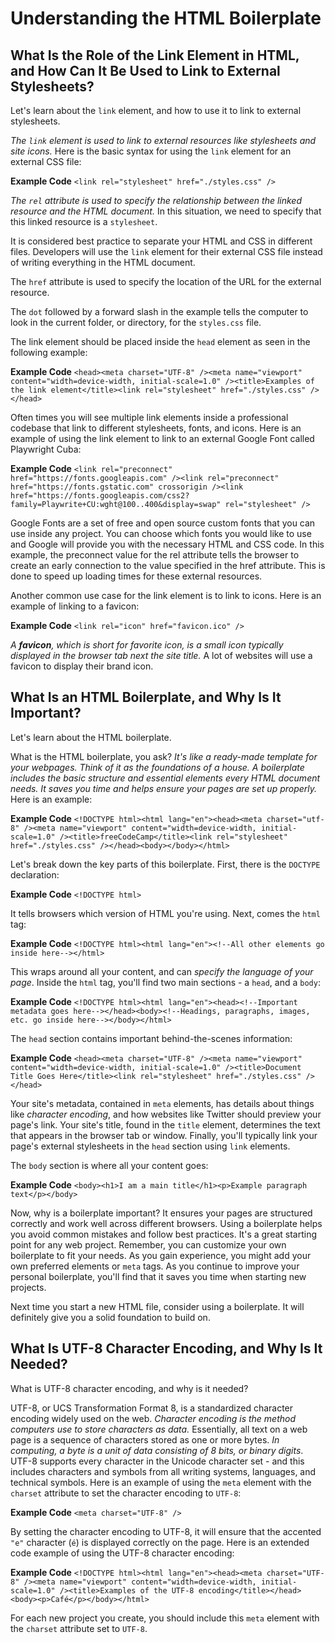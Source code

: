 # Understanding the HTML Boilerplate

## What Is the Role of the Link Element in HTML, and How Can It Be Used to Link to External Stylesheets?

Let's learn about the `link` element, and how to use it to link to external stylesheets.

*The `link` element is used to link to external resources like stylesheets and site icons.* Here is the basic syntax for using the `link` element for an external CSS file:

**Example Code**
```<link rel="stylesheet" href="./styles.css" />```

*The `rel` attribute is used to specify the relationship between the linked resource and the HTML document.* In this situation, we need to specify that this linked resource is a `stylesheet`.

It is considered best practice to separate your HTML and CSS in different files. Developers will use the `link` element for their external CSS file instead of writing everything in the HTML document.

The `href` attribute is used to specify the location of the URL for the external resource.

The `dot` followed by a forward slash in the example tells the computer to look in the current folder, or directory, for the `styles.css` file.

The link element should be placed inside the `head` element as seen in the following example:

**Example Code**
```<head><meta charset="UTF-8" /><meta name="viewport" content="width=device-width, initial-scale=1.0" /><title>Examples of the link element</title><link rel="stylesheet" href="./styles.css" /></head>```

Often times you will see multiple link elements inside a professional codebase that link to different stylesheets, fonts, and icons. Here is an example of using the link element to link to an external Google Font called Playwright Cuba:

**Example Code**
```<link rel="preconnect" href="https://fonts.googleapis.com" /><link rel="preconnect" href="https://fonts.gstatic.com" crossorigin /><link href="https://fonts.googleapis.com/css2?family=Playwrite+CU:wght@100..400&display=swap" rel="stylesheet" />```

Google Fonts are a set of free and open source custom fonts that you can use inside any project. You can choose which fonts you would like to use and Google will provide you with the necessary HTML and CSS code. In this example, the preconnect value for the rel attribute tells the browser to create an early connection to the value specified in the href attribute. This is done to speed up loading times for these external resources.

Another common use case for the link element is to link to icons. Here is an example of linking to a favicon:

**Example Code**
```<link rel="icon" href="favicon.ico" />```

*A **favicon**, which is short for favorite icon, is a small icon typically displayed in the browser tab next the site title.* A lot of websites will use a favicon to display their brand icon.

## What Is an HTML Boilerplate, and Why Is It Important?

Let's learn about the HTML boilerplate.

What is the HTML boilerplate, you ask? *It's like a ready-made template for your webpages. Think of it as the foundations of a house. A boilerplate includes the basic structure and essential elements every HTML document needs. It saves you time and helps ensure your pages are set up properly.* Here is an example:

**Example Code**
```<!DOCTYPE html><html lang="en"><head><meta charset="utf-8" /><meta name="viewport" content="width=device-width, initial-scale=1.0" /><title>freeCodeCamp</title><link rel="stylesheet" href="./styles.css" /></head><body></body></html>```

Let's break down the key parts of this boilerplate. First, there is the `DOCTYPE` declaration:

**Example Code**
```<!DOCTYPE html>```

It tells browsers which version of HTML you're using. Next, comes the `html` tag:

**Example Code**
```<!DOCTYPE html><html lang="en"><!--All other elements go inside here--></html>```

This wraps around all your content, and can *specify the language of your page*. Inside the `html` tag, you'll find two main sections - a `head`, and a `body`:

**Example Code**
```<!DOCTYPE html><html lang="en"><head><!--Important metadata goes here--></head><body><!--Headings, paragraphs, images, etc. go inside here--></body></html>```

The `head` section contains important behind-the-scenes information:

**Example Code**
```<head><meta charset="UTF-8" /><meta name="viewport" content="width=device-width, initial-scale=1.0" /><title>Document Title Goes Here</title><link rel="stylesheet" href="./styles.css" /></head>```

Your site's metadata, contained in `meta` elements, has details about things like *character encoding*, and how websites like Twitter should preview your page's link. Your site's title, found in the `title` element, determines the text that appears in the browser tab or window. Finally, you'll typically link your page's external stylesheets in the `head` section using `link` elements.

The `body` section is where all your content goes:

**Example Code**
```<body><h1>I am a main title</h1><p>Example paragraph text</p></body>```

Now, why is a boilerplate important? It ensures your pages are structured correctly and work well across different browsers. Using a boilerplate helps you avoid common mistakes and follow best practices. It's a great starting point for any web project. Remember, you can customize your own boilerplate to fit your needs. As you gain experience, you might add your own preferred elements or `meta` tags. As you continue to improve your personal boilerplate, you'll find that it saves you time when starting new projects.

Next time you start a new HTML file, consider using a boilerplate. It will definitely give you a solid foundation to build on.

## What Is UTF-8 Character Encoding, and Why Is It Needed?

What is UTF-8 character encoding, and why is it needed?

UTF-8, or UCS Transformation Format 8, is a standardized character encoding widely used on the web. *Character encoding is the method computers use to store characters as data.* Essentially, all text on a web page is a sequence of characters stored as one or more bytes. *In computing, a byte is a unit of data consisting of 8 bits, or binary digits*. UTF-8 supports every character in the Unicode character set - and this includes characters and symbols from all writing systems, languages, and technical symbols. Here is an example of using the `meta` element with the `charset` attribute to set the character encoding to `UTF-8`:

**Example Code**
```<meta charset="UTF-8" />```

By setting the character encoding to UTF-8, it will ensure that the accented `"e"` character (`é`) is displayed correctly on the page. Here is an extended code example of using the UTF-8 character encoding:

**Example Code**
```<!DOCTYPE html><html lang="en"><head><meta charset="UTF-8" /><meta name="viewport" content="width=device-width, initial-scale=1.0" /><title>Examples of the UTF-8 encoding</title></head><body><p>Café</p></body></html>```

For each new project you create, you should include this `meta` element with the `charset` attribute set to `UTF-8`.
